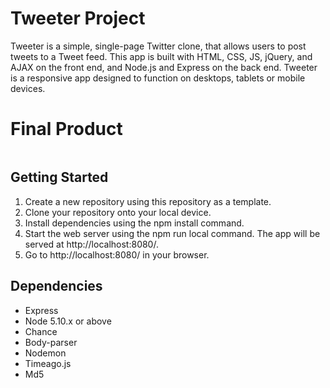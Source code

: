 # Tweeter Project

Tweeter is a simple, single-page Twitter clone, that allows users to post tweets to a Tweet feed. This app is built with HTML, CSS, JS, jQuery, and AJAX on the front end, and Node.js and Express on the back end. Tweeter is a responsive app designed to function on desktops, tablets or mobile devices.

# Final Product 
![]()

## Getting Started

1. Create a new repository using this repository as a template.
2. Clone your repository onto your local device.
3. Install dependencies using the npm install command.
4. Start the web server using the npm run local command. The app will be served at http://localhost:8080/.
5. Go to http://localhost:8080/ in your browser.

## Dependencies

- Express
- Node 5.10.x or above
- Chance
- Body-parser
- Nodemon
- Timeago.js
- Md5
